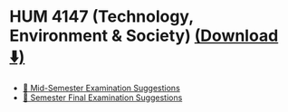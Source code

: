 <link href="../../style.css" rel="stylesheet">

# HUM 4147 (Technology, Environment & Society) [(Download ⬇️)](https://downgit.github.io/#/home?url=https:%2F%2Fgithub.com%2Falvi-khan%2FIUT-Notes-Archive%2Ftree%2Fmain%2F/Semester%2001/HUM%204147%20%28Technology%2C%20Environment%20%26%20Society%29)
- [📄 Mid-Semester Examination Suggestions](.//Mid-Semester%20Examination%20Suggestions.docx)
- [📄 Semester Final Examination Suggestions](.//Semester%20Final%20Examination%20Suggestions.docx)